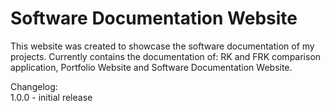 # Software Documentation Website
This website was created to showcase the software documentation of my projects. Currently contains the documentation of: RK and FRK comparison application, Portfolio Website and Software Documentation Website.

Changelog:  
1.0.0 - initial release
